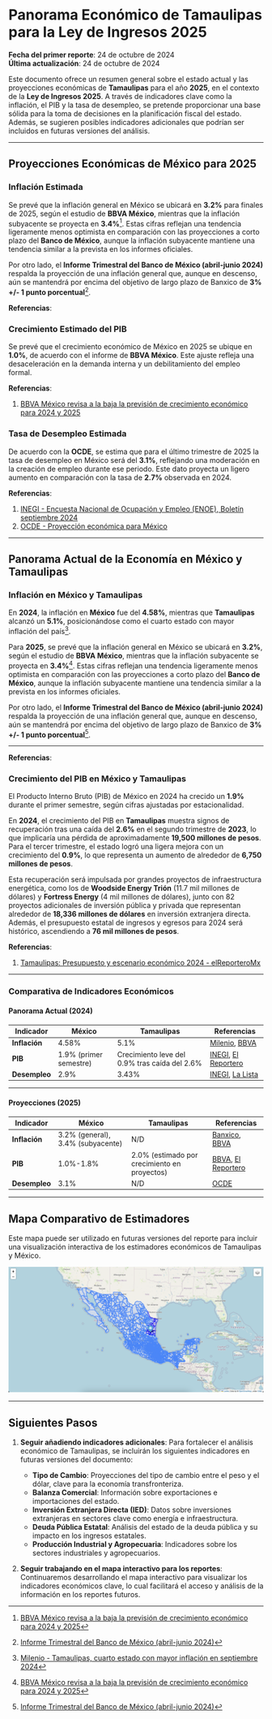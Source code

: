 # Panorama Económico de Tamaulipas para la Ley de Ingresos 2025

**Fecha del primer reporte**: 24 de octubre de 2024  
**Última actualización**: 24 de octubre de 2024

Este documento ofrece un resumen general sobre el estado actual y las proyecciones económicas de **Tamaulipas** para el año **2025**, en el contexto de la **Ley de Ingresos 2025**. A través de indicadores clave como la inflación, el PIB y la tasa de desempleo, se pretende proporcionar una base sólida para la toma de decisiones en la planificación fiscal del estado. Además, se sugieren posibles indicadores adicionales que podrían ser incluidos en futuras versiones del análisis.

---

## Proyecciones Económicas de México para 2025

### Inflación Estimada

Se prevé que la inflación general en México se ubicará en **3.2%** para finales de 2025, según el estudio de **BBVA México**, mientras que la inflación subyacente se proyecta en **3.4%**[^2]. Estas cifras reflejan una tendencia ligeramente menos optimista en comparación con las proyecciones a corto plazo del **Banco de México**, aunque la inflación subyacente mantiene una tendencia similar a la prevista en los informes oficiales.

Por otro lado, el **Informe Trimestral del Banco de México (abril-junio 2024)** respalda la proyección de una inflación general que, aunque en descenso, aún se mantendrá por encima del objetivo de largo plazo de Banxico de **3% +/- 1 punto porcentual**[^1].

**Referencias**:  
[^1]: [Informe Trimestral del Banco de México (abril-junio 2024)](https://www.banxico.org.mx/TablasWeb/informes-trimestrales/abril-junio-2024/4D89E24C-C3A2-424E-8309-8CF4162F022E.html)  
[^2]: [BBVA México revisa a la baja la previsión de crecimiento económico para 2024 y 2025](https://www.bbva.com/es/mx/bbva-mexico-revisa-a-la-baja-la-prevision-de-crecimiento-economico-para-el-2024-a-1-2-y-a-1-0-en-2025/#)

### Crecimiento Estimado del PIB

Se prevé que el crecimiento económico de México en 2025 se ubique en **1.0%**, de acuerdo con el informe de **BBVA México**. Este ajuste refleja una desaceleración en la demanda interna y un debilitamiento del empleo formal.

**Referencias**:  
1. [BBVA México revisa a la baja la previsión de crecimiento económico para 2024 y 2025](https://www.bbva.com/es/mx/bbva-mexico-revisa-a-la-baja-la-prevision-de-crecimiento-economico-para-el-2024-a-1-2-y-a-1-0-en-2025/#)

### Tasa de Desempleo Estimada

De acuerdo con la **OCDE**, se estima que para el último trimestre de 2025 la tasa de desempleo en México será del **3.1%**, reflejando una moderación en la creación de empleo durante ese periodo. Este dato proyecta un ligero aumento en comparación con la tasa de **2.7%** observada en 2024.

**Referencias**:  
1. [INEGI - Encuesta Nacional de Ocupación y Empleo (ENOE), Boletín septiembre 2024](https://www.inegi.org.mx/contenidos/saladeprensa/boletines/2024/ENOE/ENOE2024_09.pdf)  
2. [OCDE - Proyección económica para México](https://www.oecd.org)

---

## Panorama Actual de la Economía en México y Tamaulipas

### Inflación en México y Tamaulipas

En **2024**, la inflación en **México** fue del **4.58%**, mientras que **Tamaulipas** alcanzó un **5.1%**, posicionándose como el cuarto estado con mayor inflación del país[^3].

Para **2025**, se prevé que la inflación general en México se ubicará en **3.2%**, según el estudio de **BBVA México**, mientras que la inflación subyacente se proyecta en **3.4%**[^2]. Estas cifras reflejan una tendencia ligeramente menos optimista en comparación con las proyecciones a corto plazo del **Banco de México**, aunque la inflación subyacente mantiene una tendencia similar a la prevista en los informes oficiales.

Por otro lado, el **Informe Trimestral del Banco de México (abril-junio 2024)** respalda la proyección de una inflación general que, aunque en descenso, aún se mantendrá por encima del objetivo de largo plazo de Banxico de **3% +/- 1 punto porcentual**[^1].

---

**Referencias**:  
[^1]: [Informe Trimestral del Banco de México (abril-junio 2024)](https://www.banxico.org.mx/TablasWeb/informes-trimestrales/abril-junio-2024/4D89E24C-C3A2-424E-8309-8CF4162F022E.html)  
[^2]: [BBVA México revisa a la baja la previsión de crecimiento económico para 2024 y 2025](https://www.bbva.com/es/mx/bbva-mexico-revisa-a-la-baja-la-prevision-de-crecimiento-economico-para-el-2024-a-1-2-y-a-1-0-en-2025/#)  
[^3]: [Milenio - Tamaulipas, cuarto estado con mayor inflación en septiembre 2024](https://www.milenio.com/negocios/tamaulipas-cuarto-estado-con-mayor-inflacion-durante-septiembre-2024)

### Crecimiento del PIB en México y Tamaulipas

El Producto Interno Bruto (PIB) de México en 2024 ha crecido un **1.9%** durante el primer semestre, según cifras ajustadas por estacionalidad.

En **2024**, el crecimiento del PIB en **Tamaulipas** muestra signos de recuperación tras una caída del **2.6%** en el segundo trimestre de **2023**, lo que implicaría una pérdida de aproximadamente **19,500 millones de pesos**. Para el tercer trimestre, el estado logró una ligera mejora con un crecimiento del **0.9%**, lo que representa un aumento de alrededor de **6,750 millones de pesos**.

Esta recuperación será impulsada por grandes proyectos de infraestructura energética, como los de **Woodside Energy Trión** (11.7 mil millones de dólares) y **Fortress Energy** (4 mil millones de dólares), junto con 82 proyectos adicionales de inversión pública y privada que representan alrededor de **18,336 millones de dólares** en inversión extranjera directa. Además, el presupuesto estatal de ingresos y egresos para 2024 será histórico, ascendiendo a **76 mil millones de pesos**.

**Referencias**:  
1. [Tamaulipas: Presupuesto y escenario económico 2024 - elReporteroMx](https://elreportero.mx/inicio/2023/12/15/tamaulipas-presupuesto-y-escenario-economico-2024/)

---

### Comparativa de Indicadores Económicos

#### Panorama Actual (2024)

| Indicador      | México                               | Tamaulipas                           | Referencias |
|----------------|--------------------------------------|--------------------------------------|-------------|
| **Inflación**  | 4.58%                                | 5.1%                                 | [Milenio](https://www.milenio.com/negocios/tamaulipas-cuarto-estado-con-mayor-inflacion-durante-septiembre-2024), [BBVA](https://www.bbva.com/es/mx/bbva-mexico-revisa-a-la-baja-la-prevision-de-crecimiento-economico-para-el-2024-a-1-2-y-a-1-0-en-2025/#) |
| **PIB**        | 1.9% (primer semestre)               | Crecimiento leve del 0.9% tras caída del 2.6% | [INEGI](https://www.inegi.org.mx/temas/pib/), [El Reportero](https://elreportero.mx/inicio/2023/12/15/tamaulipas-presupuesto-y-escenario-economico-2024/) |
| **Desempleo**  | 2.9%                                | 3.43%                                | [INEGI](https://www.inegi.org.mx/programas/enoe/), [La Lista](https://www.la-lista.com/economia/2024/08/02/tasa-de-desempleo-en-tamaulipas-2024) |

---

#### Proyecciones (2025)

| Indicador      | México                               | Tamaulipas                           | Referencias |
|----------------|--------------------------------------|--------------------------------------|-------------|
| **Inflación**  | 3.2% (general), 3.4% (subyacente)    | N/D                                  | [Banxico](https://www.banxico.org.mx/TablasWeb/informes-trimestrales/abril-junio-2024/4D89E24C-C3A2-424E-8309-8CF4162F022E.html), [BBVA](https://www.bbva.com/es/mx/bbva-mexico-revisa-a-la-baja-la-prevision-de-crecimiento-economico-para-el-2024-a-1-2-y-a-1-0-en-2025/#) |
| **PIB**        | 1.0%-1.8%                           | 2.0% (estimado por crecimiento en proyectos) | [BBVA](https://www.bbva.com/es/mx/bbva-mexico-revisa-a-la-baja-la-prevision-de-crecimiento-economico-para-el-2024-a-1-2-y-a-1-0-en-2025/#), [El Reportero](https://elreportero.mx/inicio/2023/12/15/tamaulipas-presupuesto-y-escenario-economico-2024/) |
| **Desempleo**  | 3.1%                                | N/D                                  | [OCDE](https://www.oecd.org) |

---

## Mapa Comparativo de Estimadores

Este mapa puede ser utilizado en futuras versiones del reporte para incluir una visualización interactiva de los estimadores económicos de Tamaulipas y México.

![Mapa Comparativo de Estimadores de Tamaulipas y México ](https://github.com/itzcuintli/panorama-economico-2025/blob/main/mapa_estimadores.png?raw=true)

---

## Siguientes Pasos

1. **Seguir añadiendo indicadores adicionales**: Para fortalecer el análisis económico de Tamaulipas, se incluirán los siguientes indicadores en futuras versiones del documento:
   - **Tipo de Cambio**: Proyecciones del tipo de cambio entre el peso y el dólar, clave para la economía transfronteriza.
   - **Balanza Comercial**: Información sobre exportaciones e importaciones del estado.
   - **Inversión Extranjera Directa (IED)**: Datos sobre inversiones extranjeras en sectores clave como energía e infraestructura.
   - **Deuda Pública Estatal**: Análisis del estado de la deuda pública y su impacto en los ingresos estatales.
   - **Producción Industrial y Agropecuaria**: Indicadores sobre los sectores industriales y agropecuarios.

2. **Seguir trabajando en el mapa interactivo para los reportes**: Continuaremos desarrollando el mapa interactivo para visualizar los indicadores económicos clave, lo cual facilitará el acceso y análisis de la información en los reportes futuros.
